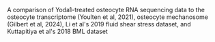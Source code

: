 A comparison of Yoda1-treated osteocyte RNA sequencing data to the osteocyte transcriptome (Youlten et al, 2021), osteocyte mechanosome (Gilbert et al, 2024), Li et al's 2019 fluid shear stress dataset, and Kuttapitiya et al's 2018 BML dataset
